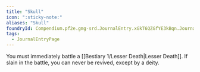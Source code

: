 ```yaml
---
title: "Skull"
icon: ":sticky-note:"
aliases: "Skull"
foundryId: Compendium.pf2e.gmg-srd.JournalEntry.xGkT6QZGfYE3kBqn.JournalEntryPage.rnEeeIYiqfSC0qrm
tags:
  - JournalEntryPage
---
```

You must immediately battle a [[Bestiary 1/Lesser Death|Lesser Death]]. If slain in the battle, you can never be revived, except by a deity.